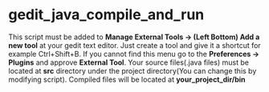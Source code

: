 
# gedit_java_compile_and_run 

This script must be added to <b>Manage External Tools -> (Left Bottom) Add a new tool</b> at your gedit text editor. 
Just create a tool and give it a shortcut
for example Ctrl+Shift+B. If you cannot find this menu go to the <b>Preferences -> Plugins</b> and approve <b>External Tool</b>.
Your source files(.java files) must be located at <b>src</b> directory under the project directory(You can change this by modifying script). 
Compiled files will be located at <b>your_project_dir/bin</b>
